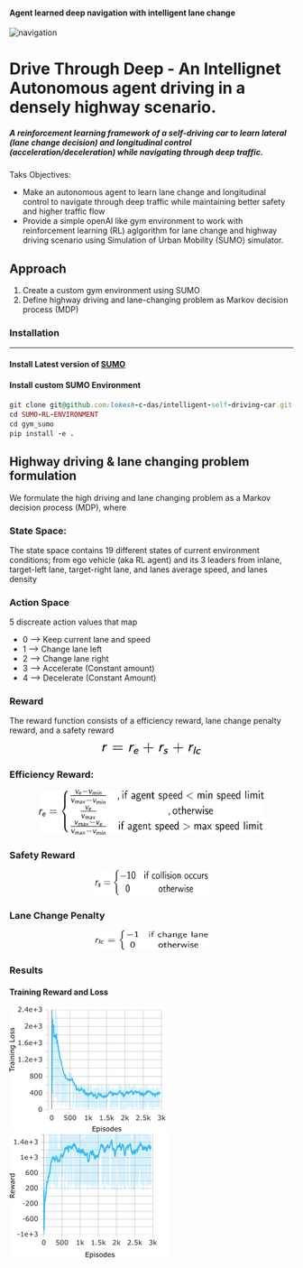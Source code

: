 #### Agent learned deep navigation with intelligent lane change
![navigation](./images/results/trimed-value.gif)

# Drive Through Deep - An Intellignet Autonomous agent driving in a densely highway scenario.

##### A reinforcement learning framework of a self-driving car to learn lateral (lane change decision) and longitudinal control (acceleration/deceleration) while navigating through deep traffic.

Taks Objectives:
- Make an autonomous agent to learn lane change and longitudinal control to navigate through deep traffic while maintaining better safety and higher traffic flow
- Provide a simple openAI like gym environment to work with reinforcement learning (RL) aglgorithm for lane change and highway driving scenario using Simulation of Urban Mobility (SUMO) simulator.


## Approach
1. Create a custom gym environment using SUMO
2. Define highway driving and lane-changing problem as Markov decision process (MDP)

### Installation
---
#### Install Latest version of [SUMO](https://sumo.dlr.de/docs/Downloads.php)
#### Install custom SUMO Environment
``` Ruby
git clone git@github.com:lokesh-c-das/intelligent-self-driving-car.git
cd SUMO-RL-ENVIRONMENT
cd gym_sumo
pip install -e .
```
## Highway driving & lane changing problem formulation
We formulate the high driving and lane changing problem as a Markov decision process (MDP), where
### State Space:
The state space contains 19 different states of current environment conditions; from ego vehicle (aka RL agent) and its 3 leaders from inlane, target-left lane, target-right lane, and lanes average speed, and lanes density
### Action Space
5 discreate action values that map
+ 0 --> Keep current lane and speed
+ 1 --> Change lane left
+ 2 --> Change lane right
+ 3 --> Accelerate (Constant amount)
+ 4 --> Decelerate (Constant Amount)
### Reward
The reward function consists of a efficiency reward, lane change penalty reward, and a safety reward

<p align="center">
    <img src="./images/reward.png" withd="100" height="20">
</p>

### Efficiency Reward:
<p align="center">
    <img src="./images/efficiency_reward.png" width="400" height="80" />
</p>

### Safety Reward
<p align="center">
    <img src="./images/safety.png" width="200" height="45"/>
</p>

### Lane Change Penalty
<p align="center">
    <img src="./images/lc_penalty.png" width="200" height="35"/>
</p>

### Results

#### Training Reward and Loss
![Loss](./images/results/Loss_train-2.png)![Reward](./images/results/Reward_Train-2.png)

